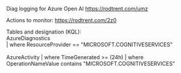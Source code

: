 Diag logging for Azure Open AI https://rodtrent.com/umz

Actions to monitor: https://rodtrent.com/2z0

Tables and designation (KQL):
<br>
AzureDiagnostics<br>
| where ResourceProvider == "MICROSOFT.COGNITIVESERVICES"
<br>
<br>
AzureActivity
| where TimeGenerated >= (24h)
| where OperationNameValue contains "MICROSOFT.COGNITIVESERVICES"
